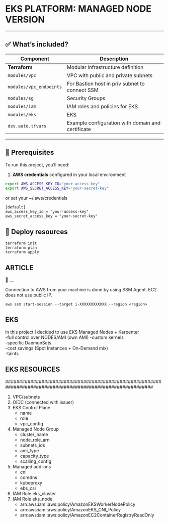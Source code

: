 #  EKS PLATFORM: MANAGED NODE VERSION 

---

## ✅ What’s included?

| Component                   |  Description                                      |
|-----------------------------|---------------------------------------------------|
| **Terraform**               | Modular infrastructure definition                 |
| `modules/vpc`               | VPC with public and private subnets               |
| `modules/vpc_endpoints`     | For Bastion host in priv subnet to connect SSM    |
| `modules/sg`                | Security Groups                                   |
| `modules/iam`               | IAM roles and policies for EKS                    |
| `modules/eks`               | EKS                                               |
| `dev.auto.tfvars`           | Example configuration with domain and certificate |

---

## 🔧 Prerequisites

To run this project, you’ll need:

1. **AWS credentials** configured in your local environment    

```bash
export AWS_ACCESS_KEY_ID="your-access-key"
export AWS_SECRET_ACCESS_KEY="your-secret-key"
```

or set your ~/.aws/credentials  
```
[default]
aws_access_key_id = "your-access-key"
aws_secret_access_key = "your-secret-key"
```

## 🚀 Deploy resources  

```
terraform init
terraform plan
terraform apply
```

## ARTICLE  #########################################################################################################

🚀 ....

Connection to AWS from your machine is done by using SSM Agent. EC2 does not use public IP.
```
aws ssm start-session --target i-XXXXXXXXXXXX --region <region>
```

## EKS  #############################################################################################################
In this project I decided to use EKS Managed Nodes + Karpenter  
-full control over NODES/AMI (own AMI)
-custom kernels  
-specific DaemonSets  
-cost savings (Spot Instances + On-Demand mix)  
-taints  

## EKS RESOURCES  
#############################################################################################################
1) VPC/subnets  
1) OIDC  (connected with issuer)  
2) EKS Control Plane  
    - name  
    - role  
    - vpc_config  
4) Managed Node Group  
    - cluster_name  
    - node_role_arn  
    - subnets_ids  
    - ami_type  
    - capacity_type  
    - scalling_config  
6) Managed add-ons  
    - cni  
    - coredns  
    - kubeproxy  
    - ebs_csi  
7) IAM Role eks_cluster  
8) IAM Role eks_node  
   - arn:aws:iam::aws:policy/AmazonEKSWorkerNodePolicy  
   - arn:aws:iam::aws:policy/AmazonEKS_CNI_Policy  
   - arn:aws:iam::aws:policy/AmazonEC2ContainerRegistryReadOnly  

